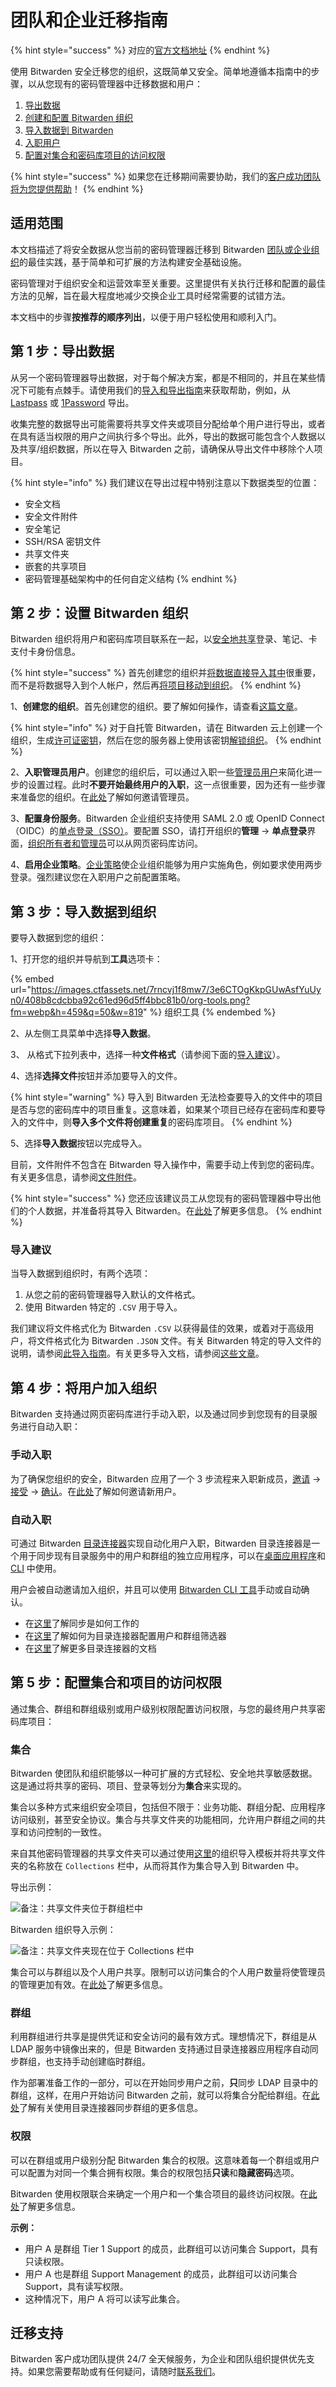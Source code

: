 # 团队和企业迁移指南

{% hint style="success" %}
对应的[官方文档地址](https://bitwarden.com/help/article/teams-enterprise-migration-guide/)
{% endhint %}

使用 Bitwarden 安全迁移您的组织，这既简单又安全。简单地遵循本指南中的步骤，以从您现有的密码管理器中迁移数据和用户：

1. [导出数据](teams-and-enterprise-migration-guide.md#step-1-export-your-data)
2. [创建和配置 Bitwarden 组织](teams-and-enterprise-migration-guide.md#step-2-setup-your-bitwarden-organization)
3. [导入数据到 Bitwarden](teams-and-enterprise-migration-guide.md#step-3-import-data-to-your-organization)
4. [入职用户](teams-and-enterprise-migration-guide.md#step-4-onboard-users-to-the-organization)
5. [配置对集合和密码库项目的访问权限](teams-and-enterprise-migration-guide.md#step-5-configure-access-to-collections-and-items)

{% hint style="success" %}
如果您在迁移期间需要协助，我们的[客户成功团队将为您提供帮助](../import-export/lastpass-enterprise-migration-guide.md#migration-support)！
{% endhint %}

## 适用范围 <a href="#scope" id="scope"></a>

本文档描述了将安全数据从您当前的密码管理器迁移到 Bitwarden [团队或企业组织](../organizations/organizations.md)的最佳实践，基于简单和可扩展的方法构建安全基础设施。

密码管理对于组织安全和运营效率至关重要。这里提供有关执行迁移和配置的最佳方法的见解，旨在最大程度地减少交换企业工具时经常需要的试错方法。

本文档中的步骤**按推荐的顺序列出**，以便于用户轻松使用和顺利入门。

## 第 1 步：导出数据 <a href="#step-1-export-your-data" id="step-1-export-your-data"></a>

从另一个密码管理器导出数据，对于每个解决方案，都是不相同的，并且在某些情况下可能有点棘手。请使用我们的[导入和导出指南](../import-export/)来获取帮助，例如，从 [Lastpass](../import-export/import-guides/import-your-data-from-lastpass.md#export-from-lastpass) 或 [1Password](../import-export/import-guides/import-your-data-from-1password.md#export-your-1-password-1-pif-logins) 导出。

收集完整的数据导出可能需要将共享文件夹或项目分配给单个用户进行导出，或者在具有适当权限的用户之间执行多个导出。此外，导出的数据可能包含个人数据以及共享/组织数据，所以在导入 Bitwarden 之前，请确保从导出文件中移除个人项目。

{% hint style="info" %}
我们建议在导出过程中特别注意以下数据类型的位置：

* 安全文档
* 安全文件附件
* 安全笔记
* SSH/RSA 密钥文件
* 共享文件夹
* 嵌套的共享项目
* 密码管理基础架构中的任何自定义结构
{% endhint %}

## 第 2 步：设置 Bitwarden 组织 <a href="#step-2-setup-your-bitwarden-organization" id="step-2-setup-your-bitwarden-organization"></a>

Bitwarden 组织将用户和密码库项目联系在一起，以[安全地共享](../organizations/sharing.md)登录、笔记、卡支付卡身份信息。

{% hint style="success" %}
首先创建您的组织并[将数据直接导入其中](../import-export/import-data-to-an-organization.md)很重要，而不是将数据导入到个人帐户，然后再[将项目移动到组织](../organizations/sharing.md)。
{% endhint %}

1、**创建您的组织**。首先创建您的组织。要了解如何操作，请查看[这篇文章](../organizations/organizations.md#create-an-organization)。

{% hint style="info" %}
对于自托管 Bitwarden，请在 Bitwarden 云上创建一个组织，生成[许可证密钥](https://bitwarden.com/host/)，然后在您的服务器上使用该密钥[解锁组织](../on-premises-hosting/licensing-for-paid-features.md#organization-license)。
{% endhint %}

2、**入职管理员用户**。创建您的组织后，可以通过入职一些[管理员用户](../organizations/user-types-and-access-control.md)来简化进一步的设置过程。此时**不要开始最终用户的入职**，这一点很重要，因为还有一些步骤来准备您的组织。在[此处](../organizations/user-management.md#onboard-users)了解如何邀请管理员。

3、**配置身份服务**。Bitwarden 企业组织支持使用 SAML 2.0 或 OpenID Connect（OIDC）的[单点登录（SSO）](../login-with-sso/about-login-with-sso.md)。要配置 SSO，请打开组织的**管理** → **单点登录**界面，[组织所有者和管理员](../organizations/user-types-and-access-control.md)可以从网页密码库访问。

4、**启用企业策略**。[企业策略](../organizations/enterprise-policies.md)使企业组织能够为用户实施角色，例如要求使用两步登录。强烈建议您在入职用户之前配置策略。

## 第 3 步：导入数据到组织 <a href="#step-3-import-data-to-your-organization" id="step-3-import-data-to-your-organization"></a>

要导入数据到您的组织：

1、打开您的组织并导航到**工具**选项卡：

{% embed url="https://images.ctfassets.net/7rncvj1f8mw7/3e6CTOgKkpGUwAsfYuUyn0/408b8cdcbba92c61ed96d5ff4bbc81b0/org-tools.png?fm=webp&h=459&q=50&w=819" %}
组织工具
{% endembed %}

2、从左侧工具菜单中选择**导入数据**。&#x20;

3、 从格式下拉列表中，选择一种**文件格式**（请参阅下面的[导入建议](teams-and-enterprise-migration-guide.md#import-recommendations)）。

4、选择**选择文件**按钮并添加要导入的文件。

{% hint style="warning" %}
导入到 Bitwarden 无法检查要导入的文件中的项目是否与您的密码库中的项目重复。这意味着，如果某个项目已经存在密码库和要导入的文件中，则**导入多个文件将创建重复**的密码库项目。
{% endhint %}

5、选择**导入数据**按钮以完成导入。

目前，文件附件不包含在 Bitwarden 导入操作中，需要手动上传到您的密码库。有关更多信息，请参阅[文件附件](../your-vault/file-attachments.md)。

{% hint style="success" %}
您还应该建议员工从您现有的密码管理器中导出他们的个人数据，并准备将其导入 Bitwarden。在[此处](../import-export/)了解更多信息。
{% endhint %}

### 导入建议 <a href="#import-recommendations" id="import-recommendations"></a>

当导入数据到组织时，有两个选项：

1. 从您之前的密码管理器导入默认的文件格式。
2. 使用 Bitwarden 特定的 `.CSV` 用于导入。

我们建议将文件格式化为 Bitwarden `.CSV` 以获得最佳的效果，或着对于高级用户，将文件格式化为 Bitwarden `.JSON` 文件。有关 Bitwarden 特定的导入文件的说明，请参阅[此导入指南](../import-export/condition-a-bitwarden-.csv-or-.json.md)。有关更多导入文档，请参阅[这些文章](../import-export/)。

## 第 4 步：将用户加入组织 <a href="#step-4-onboard-users-to-the-organization" id="step-4-onboard-users-to-the-organization"></a>

Bitwarden 支持通过网页密码库进行手动入职，以及通过同步到您现有的目录服务进行自动入职：

### 手动入职 <a href="#manual-onboarding" id="manual-onboarding"></a>

为了确保您组织的安全，Bitwarden 应用了一个 3 步流程来入职新成员，[邀请](../organizations/user-management.md#invite) → [接受](../organizations/user-management.md#accept) → [确认](../organizations/user-management.md#confirm)。在[此处](../organizations/user-management.md#onboard-users)了解如何邀请新用户。

### 自动入职 <a href="#automated-onboarding" id="automated-onboarding"></a>

可通过 Bitwarden [目录连接器](../directory-connector/about-directory-connector.md)实现自动化用户入职，Bitwarden 目录连接器是一个用于同步现有目录服务中的用户和群组的独立应用程序，可以在[桌面应用程序](../directory-connector/directory-connector-desktop-app.md)和 [CLI](../directory-connector/directory-connector-cli.md) 中使用。

用户会被自动邀请加入组织，并且可以使用 [Bitwarden CLI 工具](../getting-started/bitwarden-cli.md#confirm)手动或自动确认。

* 在[这里](../directory-connector/about-directory-connector.md)了解同步是如何工作的
* 在[这里](../directory-connector/sync-options-and-filters.md)了解如何为目录连接器配置用户和群组筛选器
* 在[这里](../directory-connector/)了解更多目录连接器的文档

## 第 5 步：配置集合和项目的访问权限 <a href="#step-5-configure-access-to-collections-and-items" id="step-5-configure-access-to-collections-and-items"></a>

通过集合、群组和群组级别或用户级别权限配置访问权限，与您的最终用户共享密码库项目：

### 集合 <a href="#collections" id="collections"></a>

Bitwarden 使团队和组织能够以一种可扩展的方式轻松、安全地共享敏感数据。这是通过将共享的密码、项目、登录等划分为**集合**来实现的。

集合以多种方式来组织安全项目，包括但不限于：业务功能、群组分配、应用程序访问级别，甚至安全协议。集合与共享文件夹的功能相同，允许用户群组之间的共享和访问控制的一致性。

来自其他密码管理器的共享文件夹可以通过使用[这里](https://bitwarden.com/help/files/bitwarden\_export\_org.csv)的组织导入模板并将共享文件夹的名称放在 `Collections` 栏中，从而将其作为集合导入到 Bitwarden 中。

导出示例：

![备注：共享文件夹位于群组栏中](https://raw.githubusercontent.com/bitwarden/help/master/images/migration/lp-export.png)

Bitwarden 组织导入示例：

![备注：共享文件夹现在位于 Collections 栏中](https://raw.githubusercontent.com/bitwarden/help/master/images/migration/bw-import.png)

集合可以与群组以及个人用户共享。限制可以访问集合的个人用户数量将使管理员的管理更加有效。在[此处](../organizations/collections.md)了解更多信息。

### 群组 <a href="#groups" id="groups"></a>

利用群组进行共享是提供凭证和安全访问的最有效方式。理想情况下，群组是从 LDAP 服务中镜像出来的，但是 Bitwarden 支持通过目录连接器应用程序自动同步群组，也支持手动创建临时群组。

作为部署准备工作的一部分，可以在开始同步用户之前，**只**同步 LDAP 目录中的群组，这样，在用户开始访问 Bitwarden 之前，就可以将集合分配给群组。在[此处](../directory-connector/sync-options-and-filters.md)了解有关使用目录连接器同步群组的更多信息。

### 权限 <a href="#permissions" id="permissions"></a>

可以在群组或用户级别分配 Bitwarden 集合的权限。这意味着每一个群组或用户可以配置为对同一个集合拥有权限。集合的权限包括**只读**和**隐藏密码**选项。

Bitwarden 使用权限联合来确定一个用户和一个集合项目的最终访问权限。在[此处](../organizations/user-types-and-access-control.md#access-control)了解更多信息。

**示例：**

* 用户 A 是群组 Tier 1 Support 的成员，此群组可以访问集合 Support，具有只读权限。
* 用户 A 也是群组 Support Management  的成员，此群组可以访问集合 Support，具有读写权限。
* 这种情况下，用户 A 将可以读写此集合。

## 迁移支持 <a href="#migration-support" id="migration-support"></a>

Bitwarden 客户成功团队提供 24/7 全天候服务，为企业和团队组织提供优先支持。如果您需要帮助或有任何疑问，请随时[联系我们](https://bitwarden.com/contact)。
